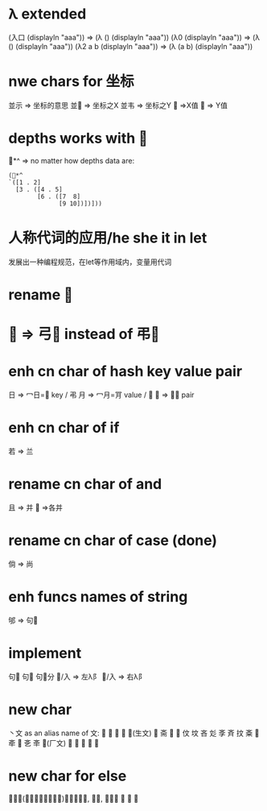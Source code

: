 # λ extended
(入口 (displayln "aaa")) => (λ () (displayln "aaa")) 
(λ0 (displayln "aaa")) => (λ () (displayln "aaa")) 
(λ2 a b (displayln "aaa")) => (λ (a b) (displayln "aaa")) 

# nwe chars for 坐标
並示 => 坐标的意思
並𢀖 => 坐标之X
並韦 => 坐标之Y
􏸹 =>X值
􏸸 => Y值

# depths works with 􏿰
􏿰*^ => no matter how depths data are:
```racket
(􏿰*^
`([1 . 2]
  [3 . ([4 . 5]
        [6 . ([7  8]
              [9 10])])]))
```

# 人称代词的应用/he she it in let
发展出一种编程规范，在let等作用域内，变量用代词



# rename 􏼎
# 􏼎 => 弓􏿴 instead of 弔􏿴


# enh cn char of hash key value pair
日 => 冖日=𠕾 key  / 弔
月 => 冖月=肎 value / 𰅰
明 => 冖明 pair


# enh cn char of if
若 => 兰


# rename cn char of and
且 => 并
􏷮 =>各并

# rename cn char of case (done)
倘 => 尚

# enh funcs names of string
邭 => 句􏾝


# implement
句􏾺 句􏷵 句􏾺分
􏾺/入 => 左λ阝
𨚞/入 => 右λ阝


# new char
丶文 as an alias name of 文:
𫿭 𪯠 𪯢 𣁇 𰕚(生文) 𭤖 斋 𪯠 𣁁 伩 坟 吝 彣 斈 斉 抆
㪰 𣁂 𣁄 𠇥 㐎 㪯 𰆗(厂文) 𪪍 𫾨 𬀫 𫔻 𪦹

# new char for else
𡖄、外(以外、例外、另外)宀外、宀不, 否刂, 不夕犬 俖 𠥀 𨹭